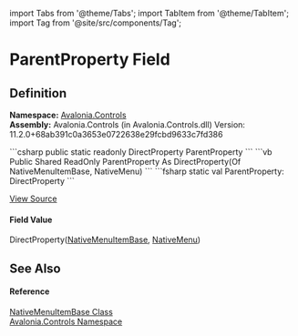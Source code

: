 import Tabs from '@theme/Tabs'; 
import TabItem from '@theme/TabItem'; 
import Tag from '@site/src/components/Tag'; 

# ParentProperty Field




## Definition
**Namespace:** <a href="N_Avalonia_Controls">Avalonia.Controls</a>  
**Assembly:** Avalonia.Controls (in Avalonia.Controls.dll) Version: 11.2.0+68ab391c0a3653e0722638e29fcbd9633c7fd386

<Tabs groupId="api-code-preview">
<TabItem value="csharp" label="C#">
```csharp
public static readonly DirectProperty<NativeMenuItemBase, NativeMenu?> ParentProperty
```
</TabItem>
<TabItem value="vb" label="VB">
```vb
Public Shared ReadOnly ParentProperty As DirectProperty(Of NativeMenuItemBase, NativeMenu)
```
</TabItem>
<TabItem value="fsharp" label="F#">
```fsharp
static val ParentProperty: DirectProperty<NativeMenuItemBase, NativeMenu>
```
</TabItem>
</Tabs>



<a href="https://github.com/AvaloniaUI/Avalonia/tree/master/srcAvalonia.Controls/NativeMenuItemBase.cs" title="View the source code">View Source</a>



#### Field Value
DirectProperty(<a href="T_Avalonia_Controls_NativeMenuItemBase">NativeMenuItemBase</a>, <a href="T_Avalonia_Controls_NativeMenu">NativeMenu</a>)

## See Also


#### Reference
<a href="T_Avalonia_Controls_NativeMenuItemBase">NativeMenuItemBase Class</a>  
<a href="N_Avalonia_Controls">Avalonia.Controls Namespace</a>  
